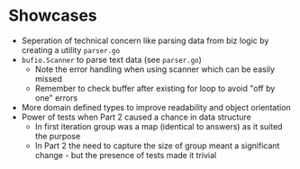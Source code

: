 # Showcases

* Seperation of technical concern like parsing data from biz logic by creating a utility `parser.go`
* `bufio.Scanner` to parse text data (see `parser.go`)
    * Note the error handling when using scanner which can be easily missed
    * Remember to check buffer after existing for loop to avoid "off by one" errors
* More domain defined types to improve readability and object orientation
* Power of tests when Part 2 caused a chance in data structure
    * In first iteration group was a map (identical to answers) as it suited the purpose
    * In Part 2 the need to capture the size of group meant a significant change - but the presence of tests made it trivial